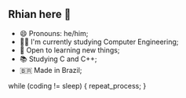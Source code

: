 ## Rhian here 🤙
- 😄 Pronouns: he/him;
- 👨‍🎓 I'm currently studying Computer Engineering;
- 🧠 Open to learning new things;
- 📚 Studying C and C++;
- 🇧🇷 Made in Brazil;

while (coding != sleep)
{
  repeat_process;
}
